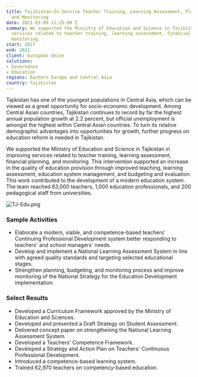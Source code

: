 ```yaml
---
title: Tajikistan—In-Service Teacher Training, Learning Assessment, Planning, Budgeting,
  and Monitoring
date: 2021-03-09 11:25:00 Z
summary: We supported the Ministry of Education and Science in Tajikistan in improving
  services related to teacher training, learning assessment, financial planning, and
  monitoring.
start: 2017
end: 2021
client: European Union
solutions:
- Governance
- Education
regions: Eastern Europe and Central Asia
country: Tajikistan
---
```


Tajikistan has one of the youngest populations in Central Asia, which can be viewed as a great opportunity for socio-economic development. Among Central Asian countries, Tajikistan continues to record by far the highest annual population growth at 2.2 percent, but official unemployment is amongst the highest within Central Asian countries. To turn its relative demographic advantages into opportunities for growth, further progress on education reform is needed in Tajikistan. 

We supported the Ministry of Education and Science in Tajikistan in improving services related to teacher training, learning assessment, financial planning, and monitoring. This intervention supported an increase in the quality of education provision through improved teaching, learning assessment, education system management, and budgeting and evaluation. This work contributed to the development of a modern education system. The team reached 63,000 teachers, 1,000 education professionals, and 200 pedagogical staff from universities.

![TJ-Edu.png](/uploads/TJ-Edu.png)

### Sample Activities

* Elaborate a modern, viable, and competence-based teachers' Continuing Professional Development system better responding to teachers' and school managers' needs.
* Develop and implement a National Learning Assessment System in line with agreed quality standards and targeting selected educational stages.
* Strengthen planning, budgeting, and monitoring process and improve monitoring of the National Strategy for the Education Development implementation.

### Select Results

* Developed a Curriculum Framework approved by the Ministry of Education and Sciences.
* Developed and presented a Draft Strategy on Student Assessment.
* Delivered concept paper on strengthening the National Learning Assessment System.
* Developed a Teachers' Competence Framework.
* Developed a Strategy and Action Plan on Teachers' Continuous Professional Development.
* Introduced a competence-based learning system.
* Trained 62,970 teachers on competency-based education.